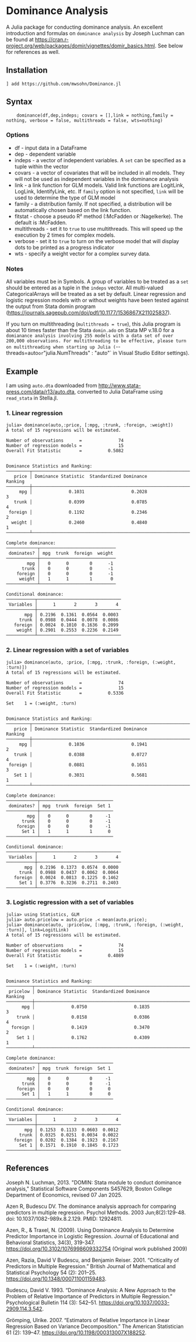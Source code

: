 # Dominance Analysis
 A Julia package for conducting dominance analysis. An excellent introduction and formulas on `dominance analysis` by Joseph Luchman can be found 
 at https://cran.r-project.org/web/packages/domir/vignettes/domir_basics.html. See below for references as well.

  ## Installation

 `] add https://github.com/mwsohn/Dominance.jl`

 ## Syntax

```
    dominance(df,dep,indeps; covars = [],link = nothing,family = nothing, verbose = false, multithreads = false, wts=nothing)
```

### Options
- df - input data in a DataFrame
- dep - dependent variable
- indeps - a vector of independent variables. A `set` can be
    specified as a tuple within the vector
- covars - a vector of covariates that will be included in all models.
    They will not be used as independent variables in the dominance analysis
- link - a link function for GLM models. Valid link functions are LogitLink,
    LogLink, IdentifyLink, etc. If `family` option is not specified, `link` will
    be used to determine the type of GLM model
- family - a distribution family. If not specified, a distribution will be
    automatically chosen based on the link function.
- fitstat - choose a pseudo R² method (:McFadden or :Nagelkerke). The default is :McFadden.
- multithreads - set it to `true` to use multithreads. 
    This will speed up the execution by 2 times for complex models.
- verbose - set it to `true` to turn on the verbose model that will display dots to be printed
    as a progress indicator
- wts - specify a weight vector for a complex survey data. 

### Notes

All variables must be in Symbols. A group of variables to be treated as a `set` should be entered as a tuple
in the `indeps` vector. All multi-valued CategoricalArrays will be treated as a set by default. Linear regression
and logistic regression models with or without weights have been tested against the output from Stata domin
program (https://journals.sagepub.com/doi/pdf/10.1177/1536867X211025837).

If you turn on multithreading (`multithreads = true`), this Julia program is about 10 times faster than the
Stata `domin.ado` on Stata MP v.18.0 for a `domianance analysis involving 255 models with a data set of over 200,000
observations. For multithreading to be effective, please turn on multithreading when starting up Julia (`--threads=auto`
or `"julia.NumThreads" : "auto"` in Visual Studio Editor settings).

## Example

I am using `auto.dta` downloaded from http://www.stata-press.com/data/r13/auto.dta, converted to Julia DataFrame using
`read_stata` in Stella.jl.

### 1. Linear regression

```
julia> dominance(auto,:price, [:mpg, :trunk, :foreign, :weight])
A total of 15 regressions will be estimated.

Number of observations      =              74
Number of regression models =              15
Overall Fit Statistic       =          0.5082


Dominance Statistics and Ranking:
─────────┬────────────────────────────────────────────────────────────────
   price │ Dominance Statistic  Standardized Dominance            Ranking 
─────────┼────────────────────────────────────────────────────────────────
     mpg │              0.1031                  0.2028                  3
   trunk │              0.0399                  0.0785                  4
 foreign │              0.1192                  0.2346                  2
  weight │              0.2460                  0.4840                  1
─────────┴────────────────────────────────────────────────────────────────

Complete dominance:
────────────┬─────────────────────────────
 dominates? │ mpg  trunk  foreign  weight 
────────────┼─────────────────────────────
        mpg │   0      0        0      -1
      trunk │   0      0        0      -1
    foreign │   0      0        0      -1
     weight │   1      1        1       0
────────────┴─────────────────────────────

Conditional dominance:
───────────┬────────────────────────────────
 Variables │      1       2       3       4 
───────────┼────────────────────────────────
       mpg │ 0.2196  0.1361  0.0564  0.0003
     trunk │ 0.0988  0.0444  0.0078  0.0086
   foreign │ 0.0024  0.1010  0.1636  0.2099
    weight │ 0.2901  0.2553  0.2236  0.2149
───────────┴────────────────────────────────
```

### 2. Linear regression with a set of variables

```
julia> dominance(auto, :price, [:mpg, :trunk, :foreign, (:weight, :turn)])
A total of 15 regressions will be estimated.

Number of observations      =              74
Number of regression models =              15
Overall Fit Statistic       =          0.5336

Set    1 = (:weight, :turn)


Dominance Statistics and Ranking:
─────────┬───────────────────────────────────────────────────────────────
   price │ Dominance Statistic  Standardized Dominance           Ranking 
─────────┼───────────────────────────────────────────────────────────────
     mpg │              0.1036                  0.1941                 2
   trunk │              0.0388                  0.0727                 4
 foreign │              0.0881                  0.1651                 3
   Set 1 │              0.3031                  0.5681                 1
─────────┴───────────────────────────────────────────────────────────────

Complete dominance:
────────────┬────────────────────────────
 dominates? │ mpg  trunk  foreign  Set 1 
────────────┼────────────────────────────
        mpg │   0      0        0     -1
      trunk │   0      0        0     -1
    foreign │   0      0        0     -1
      Set 1 │   1      1        1      0
────────────┴────────────────────────────

Conditional dominance:
───────────┬────────────────────────────────
 Variables │      1       2       3       4 
───────────┼────────────────────────────────
       mpg │ 0.2196  0.1373  0.0574  0.0000
     trunk │ 0.0988  0.0437  0.0062  0.0064
   foreign │ 0.0024  0.0813  0.1225  0.1462
     Set 1 │ 0.3776  0.3236  0.2711  0.2403
───────────┴────────────────────────────────

```

### 3. Logistic regression with a set of variables

```
julia> using Statistics, GLM
julia> auto.pricelow = auto.price .< mean(auto.price);
julia> dominance(auto, :pricelow, [:mpg, :trunk, :foreign, (:weight, :turn)], link=LogitLink)
A total of 15 regressions will be estimated.

Number of observations      =              74
Number of regression models =              15
Overall Fit Statistic       =          0.4089

Set    1 = (:weight, :turn)


Dominance Statistics and Ranking:
──────────┬───────────────────────────────────────────────────────────────
 pricelow │ Dominance Statistic  Standardized Dominance           Ranking 
──────────┼───────────────────────────────────────────────────────────────
      mpg │              0.0750                  0.1835                 3
    trunk │              0.0158                  0.0386                 4
  foreign │              0.1419                  0.3470                 2
    Set 1 │              0.1762                  0.4309                 1
──────────┴───────────────────────────────────────────────────────────────

Complete dominance:
────────────┬────────────────────────────
 dominates? │ mpg  trunk  foreign  Set 1 
────────────┼────────────────────────────
        mpg │   0      0        0     -1
      trunk │   0      0        0     -1
    foreign │   0      0        0      0
      Set 1 │   1      1        0      0
────────────┴────────────────────────────

Conditional dominance:
───────────┬────────────────────────────────
 Variables │      1       2       3       4 
───────────┼────────────────────────────────
       mpg │ 0.1253  0.1133  0.0603  0.0012
     trunk │ 0.0325  0.0251  0.0034  0.0022
   foreign │ 0.0202  0.1384  0.1923  0.2167
     Set 1 │ 0.1571  0.1910  0.1845  0.1723
───────────┴────────────────────────────────

```

## References

Joseph N. Luchman, 2013. "DOMIN: Stata module to conduct dominance analysis," Statistical Software Components S457629, Boston College Department of Economics, revised 07 Jan 2025. 

Azen R, Budescu DV. The dominance analysis approach for comparing predictors in multiple regression. Psychol Methods. 2003 Jun;8(2):129-48. doi: 10.1037/1082-989x.8.2.129. PMID: 12924811.

Azen, R., & Traxel, N. (2009). Using Dominance Analysis to Determine Predictor Importance in Logistic Regression. Journal of Educational and Behavioral Statistics, 34(3), 319-347. https://doi.org/10.3102/1076998609332754 (Original work published 2009)

Azen, Razia, David V Budescu, and Benjamin Reiser. 2001. “Criticality of Predictors in Multiple Regression.” British Journal of Mathematical and Statistical Psychology 54 (2): 201–25. https://doi.org/10.1348/000711001159483.

Budescu, David V. 1993. “Dominance Analysis: A New Approach to the Problem of Relative Importance of Predictors in Multiple Regression.” Psychological Bulletin 114 (3): 542–51. https://doi.org/10.1037/0033-2909.114.3.542.

Grömping, Ulrike. 2007. “Estimators of Relative Importance in Linear Regression Based on Variance Decomposition.” The American Statistician 61 (2): 139–47. https://doi.org/10.1198/000313007X188252.


